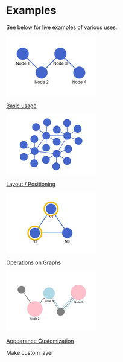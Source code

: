 # Examples

See below for live examples of various uses.

<div class="example-list">
<div class="example-item">

[![Basic usage](../public/examples/basic.png)](./basic)

[Basic usage](./basic)

</div>
<div class="example-item">

[![Layout / Positioning](../public/examples/layout.png)](./layout)

[Layout / Positioning](./layout)

</div>
<div class="example-item">

[![Operations on Graphs](../public/examples/operation.png)](./operation)

[Operations on Graphs](./operation)

</div>
<div class="example-item">

[![Appearance Customization](../public/examples/appearance.png)](./appearance)

[Appearance Customization](./appearance)

</div>
<div class="example-item">

Make custom layer

</div>
</div>

